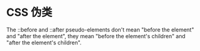 # CSS 伪类

The ::before and ::after pseudo-elements don't mean "before the element" and "after the element", they mean "before the element's children" and "after the element's children". 